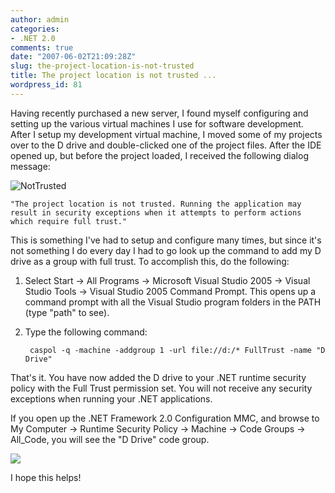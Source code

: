 ```yaml
---
author: admin
categories:
- .NET 2.0
comments: true
date: "2007-06-02T21:09:28Z"
slug: the-project-location-is-not-trusted
title: The project location is not trusted ...
wordpress_id: 81
---
```


Having recently purchased a new server, I found myself configuring and setting up the various virtual machines I use for software development. After I setup my development virtual machine, I moved some of my projects over to the D drive and double-clicked one of the project files. After the IDE opened up, but before the project loaded, I received the following dialog message:

![NotTrusted](https://wadewegner.blob.core.windows.net/wordpress/content/binary/WindowsLiveWriter/Theprojectlocationisnottrusted_CE6F/NotTrusted_thumb.gif)

	"The project location is not trusted. Running the application may result in security exceptions when it attempts to perform actions which require full trust."

This is something I've had to setup and configure many times, but since it's not something I do every day I had to go look up the command to add my D drive as a group with full trust. To accomplish this, do the following:

1. Select Start -> All Programs -> Microsoft Visual Studio 2005 -> Visual Studio Tools -> Visual Studio 2005 Command Prompt. This opens up a command prompt with all the Visual Studio program folders in the PATH (type "path" to see).

2. Type the following command:

		caspol -q -machine -addgroup 1 -url file://d:/* FullTrust -name "D Drive"

That's it. You have now added the D drive to your .NET runtime security policy with the Full Trust permission set. You will not receive any security exceptions when running your .NET applications.

If you open up the .NET Framework 2.0 Configuration MMC, and browse to My Computer -> Runtime Security Policy -> Machine -> Code Groups -> All_Code, you will see the "D Drive" code group.

![](https://wadewegner.blob.core.windows.net/wordpress/content/binary/WindowsLiveWriter/Theprojectlocationisnottrusted_CE6F/Config.gif)

I hope this helps!